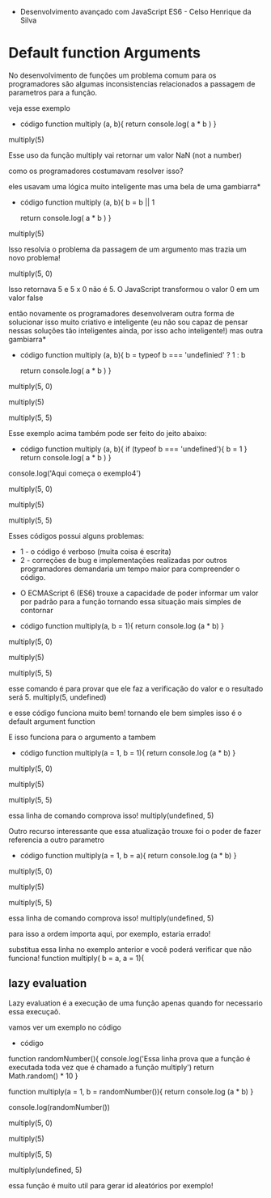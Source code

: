 * Desenvolvimento avançado com JavaScript ES6 - Celso Henrique da Silva

# Default function Arguments

No desenvolvimento de funções um problema comum para os programadores são algumas inconsistencias relacionados a passagem de parametros para a função.

veja esse exemplo 

* código
function multiply (a, b){
    return console.log( a * b )
}

multiply(5)

Esse uso da função multiply vai retornar um valor NaN (not a number)

como os programadores costumavam resolver isso?

eles usavam uma lógica muito inteligente mas uma bela de uma gambiarra*

* código
function multiply (a, b){
    b = b || 1

    return console.log( a * b )
}

multiply(5)

Isso resolvia o problema da passagem de um argumento mas trazia um novo problema!

multiply(5, 0) 

Isso retornava 5 e 5 x 0 não é 5. O JavaScript transformou o valor 0 em um valor false

então novamente os programadores desenvolveram outra forma de solucionar isso muito criativo e inteligente (eu não sou capaz de pensar nessas soluções tão inteligentes ainda, por isso acho inteligente!) mas outra gambiarra*

* código
function multiply (a, b){
    b = typeof b === 'undefinied' ? 1 : b

    return console.log( a * b )
}

multiply(5, 0)

multiply(5)

multiply(5, 5)

Esse exemplo acima também pode ser feito do jeito abaixo:

* código
function multiply (a, b){
    if (typeof b === 'undefined'){
        b = 1 
    }
    return console.log( a * b )
}

console.log('Aqui começa o exemplo4')

multiply(5, 0)

multiply(5)

multiply(5, 5)

Esses códigos possui alguns problemas: 
- 1 - o código é verboso (muita coisa é escrita)
- 2 - correções de bug e implementações realizadas por outros programadores demandaria um tempo maior para compreender o código.

* O ECMAScript 6 (ES6) trouxe a capacidade de poder informar um valor por padrão para a função tornando essa situação mais simples de contornar

* código
function multiply(a, b = 1){
    return console.log (a * b)
}

multiply(5, 0)

multiply(5)

multiply(5, 5)

esse comando é para provar que ele faz a verificação do valor e o resultado será 5.
multiply(5, undefined)

e esse código funciona muito bem! tornando ele bem simples isso é o default argument function

E isso funciona para o argumento a tambem

* código
function multiply(a = 1, b = 1){
    return console.log (a * b)
}

multiply(5, 0)

multiply(5)

multiply(5, 5)

essa linha de comando comprova isso!
multiply(undefined, 5)

Outro recurso interessante que essa atualização trouxe foi o poder de fazer referencia a outro parametro

* código
function multiply(a = 1, b = a){
    return console.log (a * b)
}

multiply(5, 0)

multiply(5)

multiply(5, 5)

essa linha de comando comprova isso!
multiply(undefined, 5)

para isso a ordem importa aqui, por exemplo, estaria errado!

substitua essa linha no exemplo anterior e você poderá verificar que não funciona!
function multiply( b = a, a = 1){

## lazy evaluation

Lazy evaluation é a execução de uma função apenas quando for necessario essa execuçaõ.

vamos ver um exemplo no código

* código

function randomNumber(){
    console.log('Essa linha prova que a função é executada toda vez que é chamado a função multiply')
    return Math.random() * 10
}

function multiply(a = 1, b = randomNumber()){
    return console.log (a * b)
}

console.log(randomNumber())

multiply(5, 0)

multiply(5)

multiply(5, 5)

multiply(undefined, 5)

essa função é muito util para gerar id aleatórios por exemplo!